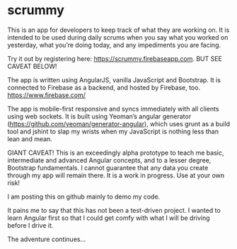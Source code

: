 scrummy
=======

This is an app for developers to keep track of what they are working on. It is intended to be used during daily scrums when you say what you worked on yesterday, what you’re doing today, and any impediments you are facing.

Try it out by registering here: https://scrummy.firebaseapp.com. BUT SEE CAVEAT BELOW!

The app is written using AngularJS, vanilla JavaScript and Bootstrap. It is connected to Firebase as a backend, and hosted by Firebase, too. https://www.firebase.com/

The app is mobile-first responsive and syncs immediately with all clients using web sockets. It is built using Yeoman’s angular generator (https://github.com/yeoman/generator-angular), which uses grunt as a build tool and jshint to slap my wrists when my JavaScript is nothing less than lean and mean.

GIANT CAVEAT! This is an exceedingly alpha prototype to teach me basic, intermediate and advanced Angular concepts, and to a lesser degree, Bootstrap fundamentals. I cannot guarantee that any data you create through my app will remain there. It is a work in progress. Use at your own risk!

I am posting this on github mainly to demo my code.

It pains me to say that this has not been a test-driven project. I wanted to learn Angular first so that I could get comfy with what I will be driving before I drive it.

The adventure continues...


